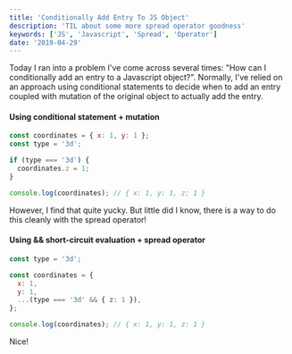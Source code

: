```yaml
---
title: 'Conditionally Add Entry To JS Object'
description: 'TIL about some more spread operator goodness'
keywords: ['JS', 'Javascript', 'Spread', 'Operator']
date: '2019-04-29'
---
```


Today I ran into a problem I've come across several times: "How can I conditionally add an entry to
a Javascript object?". Normally, I've relied on an approach using conditional statements to decide
when to add an entry coupled with mutation of the original object to actually add the entry.

#### Using conditional statement + mutation

```javascript
const coordinates = { x: 1, y: 1 };
const type = '3d';

if (type === '3d') {
  coordinates.z = 1;
}

console.log(coordinates); // { x: 1, y: 1, z: 1 }
```

However, I find that quite yucky. But little did I know, there is a way to do
this cleanly with the spread operator!

#### Using && short-circuit evaluation + spread operator

```javascript
const type = '3d';

const coordinates = {
  x: 1,
  y: 1,
  ...(type === '3d' && { z: 1 }),
};

console.log(coordinates); // { x: 1, y: 1, z: 1 }
```

Nice!
